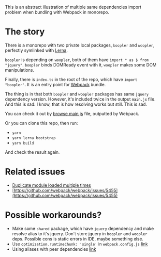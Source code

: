 This is an abstract illustration of multiple same dependencies import problem when bundling with Webpack in monorepo.

# The story
There is a monorepo with two private local packages, `boopler` and `woopler`, perfectly symlinked with [Lerna](https://lernajs.io/).

`boopler` is depending on `woopler`, both of them have `import * as $ from "jquery"`. `boopler` binds DOMReady event with it, `woopler` makes some DOM manipulations.

Finally, there is `index.ts` in the root of the repo, which have `import "boopler"`. It is an entry point for [Webpack](https://webpack.js.org/) bundle.

The thing is in that both `boopler` and `woopler` packages has same `jquery` dependency version. However, it's included twice in the output `main.js` file. And this is sad. I know, that is how resolving works but still. This is sad.

You can check it out by [browse main.js](https://github.com/ru-web-designer/lerna-webpack-typescript/blob/master/dist/main.js) file, outputted by Webpack.

Or you can clone this repo, then run:
   * `yarn`
   * `yarn lerna bootstrap`
   * `yarn build`
   
And check the result again.

# Related issues

* [Duplicate module loaded multiple times](https://github.com/webpack/webpack/issues/2134)
* [https://github.com/webpack/webpack/issues/5455](https://github.com/webpack/webpack/issues/5455)

# Possible workarounds?

* Make some `shared` package, which have `jquery` dependency and make resolve alias to it's jquery.  Don't store jquery in `boopler` and `woopler` deps. Possible cons is static errors in IDE, maybe something else.
* Use `optimization.runtimeChunk: 'single'` in `webpack.config.js` [link](https://github.com/webpack/webpack/issues/2134#issuecomment-389124211)
* Using aliases with peer dependencies [link](https://github.com/webpack/webpack/issues/5455#issuecomment-369399064)
